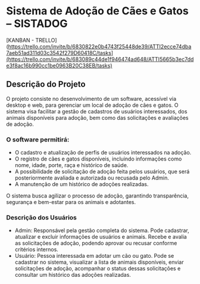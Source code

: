 # Sistema de Adoção de Cães e Gatos – SISTADOG

[KANBAN - TRELLO](https://trello.com/invite/b/6830822e0b4743f25448de39/ATTI2ecce74dba7aeb51ad311d03c3542f279D60418C/tasks](https://trello.com/invite/b/683089c44de1f946474ad648/ATTI5665b3ec7dde3f8ac16b990cc1be0963B20C38EB/tasks)
 
## Descrição do Projeto
O projeto consiste no desenvolvimento de um software, acessível via desktop e web, para gerenciar um local de adoção de cães e gatos. O sistema visa facilitar a gestão de cadastros de usuários interessados, dos animais disponíveis para adoção, bem como das solicitações e avaliações de adoção.

### O software permitirá:
- O cadastro e atualização de perfis de usuários interessados na adoção.
- O registro de cães e gatos disponíveis, incluindo informações como nome, idade, porte, raça e histórico de saúde.
- A possibilidade de solicitação de adoção feita pelos usuários, que será posteriormente avaliada e autorizada ou recusada pelo Admin.
- A manutenção de um histórico de adoções realizadas.

O sistema busca agilizar o processo de adoção, garantindo transparência, segurança e bem-estar para os animais e adotantes.
###  Descrição dos Usuários
- Admin: Responsável pela gestão completa do sistema. Pode cadastrar, atualizar e excluir informações de usuários e animais. Recebe e avalia as solicitações de adoção, podendo aprovar ou recusar conforme critérios internos.  
- Usuário: Pessoa interessada em adotar um cão ou gato. Pode se cadastrar no sistema, visualizar a lista de animais disponíveis, enviar solicitações de adoção, acompanhar o status dessas solicitações e consultar um histórico das adoções realizadas.  



